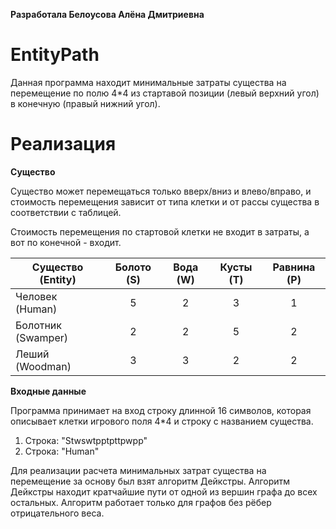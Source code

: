 **Разработала Белоусова Алёна Дмитриевна**
# EntityPath
Данная программа находит минимальные затраты существа на перемещение по полю 4*4 из стартавой позиции (левый верхний угол) 
в конечную (правый нижний угол).

# Реализация

**Существо**

Существо может перемещаться только вверх/вниз и влево/вправо, и стоимость перемещения зависит от типа клетки и от рассы существа
в соответствии с таблицей.

Стоимость перемещения по стартовой клетки не входит в затраты, а вот по конечной - входит.

|  Существо (Entity)| Болото (S) | Вода (W) | Кусты (T) | Равнина (P) |
| ---- | :---: | :---: | :---: | :---: |
| Человек (Human) | 5 | 2 | 3 | 1 |
| Болотник (Swamper) | 2 | 2 | 5 | 2 |
| Леший (Woodman) | 3 | 3 | 2 | 2 |



**Входные данные**

Программа принимает на вход строку длинной 16 символов, которая описывает клетки игрового поля 4*4
и строку с названием существа.
1. Строка: "Stwswtpptpttpwpp"
2. Строка: "Human"

Для реализации расчета минимальных затрат существа на перемещение за основу был взят
алгоритм Дейкстры. Алгоритм Дейкстры находит кратчайшие пути от одной из вершин графа до всех остальных. 
Алгоритм работает только для графов без рёбер отрицательного веса.
